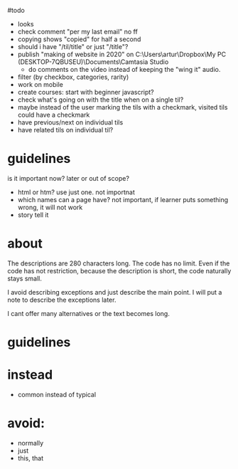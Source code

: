 #todo

- looks
- check comment "per my last email" no ff
- copying shows "copied" for half a second
- should i have "/til/title" or just "/title"?
- publish "making of website in 2020" on C:\Users\artur\Dropbox\My PC (DESKTOP-7QBUSEU)\Documents\Camtasia Studio
  - do comments on the video instead of keeping the "wing it" audio. 
- filter (by checkbox, categories, rarity)
- work on mobile
- create courses: start with beginner javascript?
- check what's going on with the title when on a single til?
- maybe instead of the user marking the tils with a checkmark, visited tils could have a checkmark
- have previous/next on individual tils
- have related tils on individual til?

# guidelines

is it important now? later or out of scope?

- html or htm? use just one. not importnat
- which names can a page have? not important, if learner puts something wrong, it will not work
- story tell it


# about
The descriptions are 280 characters long. The code has no limit. 
Even if the code has not restriction, because the description is short, the code naturally stays small.

I avoid describing exceptions and just describe the main point. I will put a note to describe the exceptions later.

I cant offer many alternatives or the text becomes long.

# guidelines



# instead
- common instead of typical

# avoid:
- normally
- just
- this, that